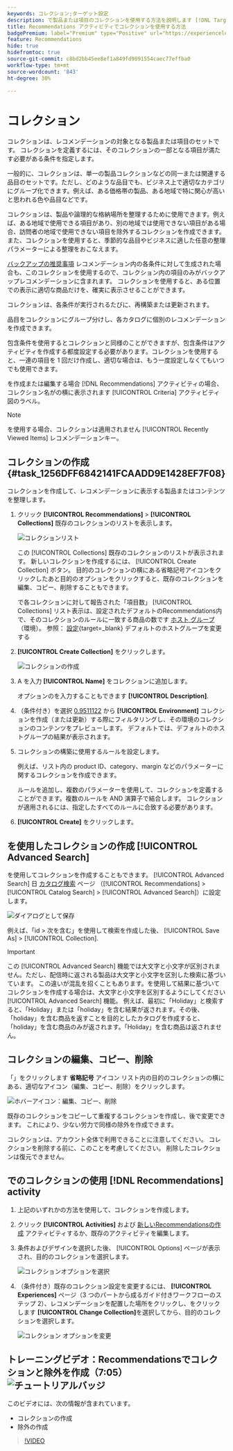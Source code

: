 ```yaml
---
keywords: コレクション;ターゲット設定
description: で製品または項目のコレクションを使用する方法を説明します [!DNL Target Recommendations].
title: Recommendations アクティビティでコレクションを使用する方法
badgePremium: label="Premium" type="Positive" url="https://experienceleague.adobe.com/docs/target/using/introduction/intro.html?lang=ja#premium newtab=true" tooltip="Target Premium に含まれる機能を確認してください。"
feature: Recommendations
hide: true
hidefromtoc: true
source-git-commit: c8bd2bb45ee8ef1a849fd9091554caec77effba0
workflow-type: tm+mt
source-wordcount: '843'
ht-degree: 30%

---
```


# コレクション

コレクションは、レコメンデーションの対象となる製品または項目のセットです。 コレクションを定義するには、そのコレクションの一部となる項目が満たす必要がある条件を指定します。

一般的に、コレクションは、単一の製品コレクションなどの同一または関連する品目のセットです。ただし、どのような品目でも、ビジネス上で適切なカテゴリにグループ化できます。例えば、ある価格帯の製品、ある地域で特に関心が高いと思われる色や品目などです。

コレクションは、製品や論理的な格納場所を整理するために使用できます。例えば、ある地域で使用できる項目があり、別の地域では使用できない項目がある場合、訪問者の地域で使用できない項目を除外するコレクションを作成できます。 また、コレクションを使用すると、季節的な品目やビジネスに適した任意の整理パラメーターによる整理をおこなえます。

[バックアップの推奨事項](/help/main/c-recommendations/c-algorithms/backup-recs.md) レコメンデーション内の各条件に対して生成された場合も、このコレクションを使用するので、コレクション内の項目のみがバックアップレコメンデーションに含まれます。 コレクションを使用すると、ある位置での表示に適切な商品だけを、確実に表示させることができます。

コレクションは、各条件が実行されるたびに、再構築または更新されます。

品目をコレクションにグループ分けし、各カタログに個別のレコメンデーションを作成できます。

包含条件を使用するとコレクションと同様のことができますが、包含条件はアクティビティを作成する都度設定する必要があります。コレクションを使用すると、一連の項目を 1 回だけ作成し、適切な場合は、もう一度設定しなくてもいつでも使用できます。

を作成または編集する場合 [!DNL Recommendations] アクティビティの場合、コレクション名がの横に表示されます [!UICONTROL Criteria] アクティビティ図のラベル。

>[!NOTE]
>
>を使用する場合、コレクションは適用されません [!UICONTROL Recently Viewed Items] レコメンデーションキー。

## コレクションの作成 {#task_1256DFF6842141FCAADD9E1428EF7F08}

コレクションを作成して、レコメンデーションに表示する製品またはコンテンツを整理します。

1. クリック **[!UICONTROL Recommendations]** > **[!UICONTROL Collections]** 既存のコレクションのリストを表示します。

   ![コレクションリスト](assets/collections-list.png)

   この [!UICONTROL Collections] 既存のコレクションのリストが表示されます。 新しいコレクションを作成するには、 [!UICONTROL Create Collection] ボタン。 目的のコレクションの横にある省略記号アイコンをクリックしたあと目的のオプションをクリックすると、既存のコレクションを編集、コピー、削除することもできます。

   で各コレクションに対して報告された「項目数」 [!UICONTROL Collections] リスト表示は、設定されたデフォルトのRecommendations内で、そのコレクションのルールに一致する商品の数です [ホスト グループ](/help/main/administrating-target/hosts.md) （環境）。 参照： [設定](https://experienceleague.adobe.com/docs/target-dev/developer/recommendations.html){target=_blank} デフォルトのホストグループを変更する

1. **[!UICONTROL Create Collection]** をクリックします。

   ![コレクションの作成](/help/main/c-recommendations/c-products/assets/create-collection.png)

1. A を入力 **[!UICONTROL Name]** をコレクションに追加します。

   オプションのを入力することもできます **[!UICONTROL Description]**.

1. （条件付き）を選択 [0.9511122](/help/main/administrating-target/environments.md) から **[!UICONTROL Environment]** コレクションを作成（または更新）する際にフィルタリングし、その環境のコレクションのコンテンツをプレビューします。 デフォルトでは、デフォルトのホストグループの結果が表示されます。

1. コレクションの構築に使用するルールを設定します。

   例えば、リスト内の product ID、category、margin などのパラメーターに関するコレクションを作成できます。

   ルールを追加し、複数のパラメーターを使用して、コレクションを定義することができます。複数のルールを AND 演算子で結合します。 コレクションが適用されるには、指定したすべてのルールに合致する必要があります。

1. **[!UICONTROL Create]** をクリックします。

## を使用したコレクションの作成 [!UICONTROL Advanced Search]

を使用してコレクションを作成することもできます。 [!UICONTROL Advanced Search] 日 [カタログ検索](/help/main/c-recommendations/c-products/catalog-search.md#save-as) ページ （[!UICONTROL Recommendations] > [!UICONTROL Catalog Search] > [!UICONTROL Advanced Search]）に設定します。

![ダイアログとして保存](/help/main/c-recommendations/c-products/assets/save-as.png)

例えば、「id > 次を含む」を使用して検索を作成した後、 [!UICONTROL Save As] > [!UICONTROL Collection].

>[!IMPORTANT]
>
>この [!UICONTROL Advanced Search] 機能では大文字と小文字が区別されません。ただし、配信時に返される製品は大文字と小文字を区別した検索に基づいています。 この違いが混乱を招くこともあります。を使用して結果に基づいてコレクションを作成する場合は、大文字と小文字を区別するようにしてください [!UICONTROL Advanced Search] 機能。 例えば、最初に「Holiday」と検索すると、「Holiday」または「holiday」を含む結果が返されます。その後、「holiday」を含む商品を返すことを目的としたカタログを作成すると、「holiday」を含む商品のみが返されます。「Holiday」を含む商品は返されません。

## コレクションの編集、コピー、削除

「」をクリックします **省略記号** アイコン リスト内の目的のコレクションの横にある、適切なアイコン（編集、コピー、削除）をクリックします。

![ホバーアイコン：編集、コピー、削除](/help/main/c-recommendations/c-products/assets/hover-icons-new.png)

既存のコレクションをコピーして重複するコレクションを作成し、後で変更できます。 これにより、少ない労力で同様の除外を作成できます。

コレクションは、アカウント全体で利用できることに注意してください。 コレクションを削除する前に、このことを考慮してください。 削除したコレクションは復元できません。

## でのコレクションの使用 [!DNL Recommendations] activity

1. 上記のいずれかの方法を使用して、コレクションを作成します。

1. クリック **[!UICONTROL Activities]** および [新しいRecommendationsの作成](/help/main/c-recommendations/t-create-recs-activity/create-recs-activity.md) アクティビティするか、既存のアクティビティを編集します。

1. 条件およびデザインを選択した後、 [!UICONTROL Options] ページが表示され、目的のコレクションを選択します。

   ![コレクションオプションを選択](/help/main/c-recommendations/c-products/assets/choose-collection.png)

1. （条件付き）既存のコレクション設定を変更するには、 **[!UICONTROL Experiences]** ページ（3 つのパートから成るガイド付きワークフローのステップ 2）、レコメンデーションを配置した場所をクリックし、をクリックします **[!UICONTROL Change Collection]**&#x200B;を選択してから、目的のコレクションを選択します。

   ![コレクション オプションを変更](/help/main/c-recommendations/c-products/assets/change-collection.png)

## トレーニングビデオ：Recommendationsでコレクションと除外を作成（7:05） ![チュートリアルバッジ](/help/main/assets/tutorial.png)

このビデオには、次の情報が含まれています。

* コレクションの作成
* 除外の作成

>[!VIDEO](https://video.tv.adobe.com/v/27689)